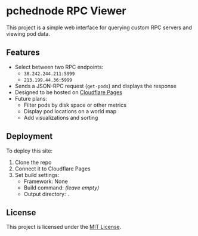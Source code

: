 # pchednode RPC Viewer

This project is a simple web interface for querying custom RPC servers and viewing pod data.

## Features

- Select between two RPC endpoints:
  - `38.242.244.211:5999`
  - `213.199.44.36:5999`
- Sends a JSON-RPC request (`get-pods`) and displays the response
- Designed to be hosted on [Cloudflare Pages](https://pages.cloudflare.com/)
- Future plans:
  - Filter pods by disk space or other metrics
  - Display pod locations on a world map
  - Add visualizations and sorting

## Deployment

To deploy this site:

1. Clone the repo
2. Connect it to Cloudflare Pages
3. Set build settings:
   - Framework: None
   - Build command: *(leave empty)*
   - Output directory: `.`

## License

This project is licensed under the [MIT License](LICENSE).
